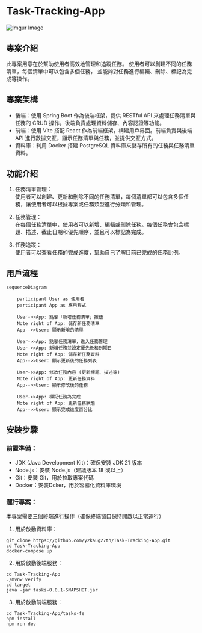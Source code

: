 # Task-Tracking-App
![Imgur Image](https://i.imgur.com/y6Xn3hA.png)
## 專案介紹

此專案用意在於幫助使用者高效地管理和追蹤任務。
使用者可以創建不同的任務清單，每個清單中可以包含多個任務，
並能夠對任務進行編輯、刪除、標記為完成等操作。


## 專案架構

* 後端：使用 Spring Boot 作為後端框架，提供 RESTful API 來處理任務清單與任務的 CRUD 操作。後端負責處理資料儲存、內容認證等功能。
* 前端：使用 Vite 搭配 React 作為前端框架，構建用戶界面。前端負責與後端 API 進行數據交互，顯示任務清單與任務，並提供交互方式。
* 資料庫：利用 Docker 搭建 PostgreSQL 資料庫來儲存所有的任務與任務清單資料。


## 功能介紹
1. 任務清單管理：<br/>使用者可以創建、更新和刪除不同的任務清單，每個清單都可以包含多個任務，讓使用者可以根據專案或任務類型進行分類和管理。

2. 任務管理：<br/>在每個任務清單中，使用者可以新增、編輯或刪除任務。每個任務會包含標題、描述、截止日期和優先順序，並且可以標記為完成。

3. 任務追蹤：<br/>使用者可以查看任務的完成進度，幫助自己了解目前已完成的任務比例。



## 用戶流程
```mermaid
sequenceDiagram

    participant User as 使用者
    participant App as 應用程式

    User->>App: 點擊「新增任務清單」按鈕
    Note right of App: 儲存新任務清單
    App-->>User: 顯示新增的清單
    
    User->>App: 點擊任務清單，進入任務管理
    User->>App: 新增任務並設定優先級和到期日
    Note right of App: 儲存新任務資料
    App-->>User: 顯示更新後的任務列表

    User->>App: 修改任務內容 (更新標題、描述等)
    Note right of App: 更新任務資料
    App-->>User: 顯示修改後的任務

    User->>App: 標記任務為完成
    Note right of App: 更新任務狀態
    App-->>User: 顯示完成進度百分比
```


## 安裝步驟
### 前置準備：

* JDK (Java Development Kit)：確保安裝 JDK 21 版本
* Node.js：安裝 Node.js（建議版本 18 或以上）
* Git：安裝 Git，用於拉取專案代碼
* Docker：安裝Dcker，用於容器化資料庫環境

### 運行專案：
本專案需要三個終端進行操作（確保終端窗口保持開啟以正常運行）

1. 用於啟動資料庫：
```
git clone https://github.com/y2kaug27th/Task-Tracking-App.git
cd Task-Tracking-App
docker-compose up
```
2. 用於啟動後端服務：
```
cd Task-Tracking-App
./mvnw verify
cd target
java -jar tasks-0.0.1-SNAPSHOT.jar
```
3. 用於啟動前端服務：
```
cd Task-Tracking-App/tasks-fe
npm install
npm run dev
```
